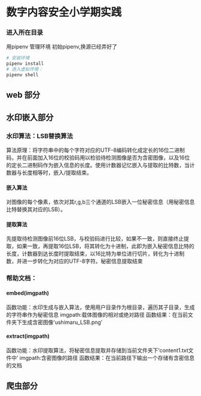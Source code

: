 # 数字内容安全小学期实践

### 进入所在目录
用pipenv 管理环境 初始pipenv,换源已经弄好了
```python
# 安装环境
pipenv install
# 进入虚拟环境：
pipenv shell
```

## web 部分
## 水印嵌入部分
### 水印算法：LSB替换算法
算法原理：将字符串中的每个字符对应的UTF-8编码转化成定长的16位二进制码，并在前面加入16位的校验码用以检验待检测图像是否为含密图像，以及16位的定长二进制码作为嵌入信息的长度。使用计数器记忆嵌入与提取的比特数，当计数器与长度相等时，嵌入/提取结束。
#### 嵌入算法
对图像的每个像素，依次对其r,g,b三个通道的LSB嵌入一位秘密信息（用秘密信息比特替换其对应的LSB）。
#### 提取算法
先提取待检测图像前16位LSB，与校验码进行比较，如果不一致，则直接终止提取，如果一致，再提取16位LSB，将其转化为十进制，此即为嵌入秘密信息比特的长度，计数器到达长度时提取结束，以16比特为单位进行切片，转化为十进制数，并进一步转化为对应的UTF-8字符。秘密信息提取结束
### 帮助文档：
#### embed(imgpath)
函数功能：水印生成与嵌入算法，使用用户目录作为根目录，遍历其子目录，生成的字符串作为秘密信息
imgpath:载体图像的相对或绝对路径
函数结果：在当前文件夹下生成含密图像'ushimaru_LSB.png'
#### extract(imgpath)
函数功能：水印提取算法，将秘密信息提取并存储到当前文件夹下‘content1.txt文件中’
imgpath:含密图像的路径
函数结果：在当前路径下输出一个存储有含密信息的文档
## 爬虫部分
